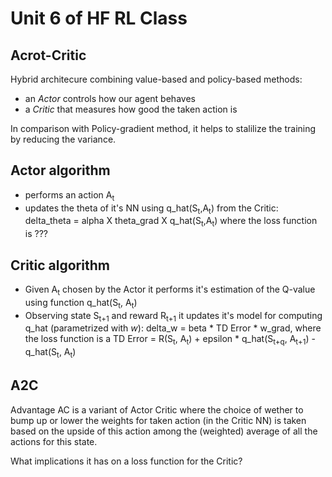 # Unit 6 of HF RL Class

## Acrot-Critic

Hybrid architecure combining value-based and policy-based methods:
 - an *Actor* controls how our agent behaves
 - a *Critic* that measures how good the taken action is

In comparison with Policy-gradient method, it helps to stalilize the training by reducing the variance.

## Actor algorithm
* performs an action A<sub>t</sub>
* updates the theta of it's NN using q_hat(S<sub>t</sub>,A<sub>t</sub>) from the Critic:
  delta_theta = alpha X theta_grad X q_hat(S<sub>t</sub>,A<sub>t</sub>) where the loss function is ???


## Critic algorithm
* Given A<sub>t</sub> chosen by the Actor it performs it's estimation of the Q-value using function q_hat(S<sub>t</sub>, A<sub>t</sub>)
* Observing state S<sub>t+1</sub> and reward R<sub>t+1</sub> it updates it's model for computing q_hat (parametrized with *w*):
  delta_w = beta * TD Error * w_grad, where the loss function is a TD Error = R(S<sub>t</sub>, A<sub>t</sub>) + epsilon * q_hat(S<sub>t+q</sub>, A<sub>t+1</sub>) - q_hat(S<sub>t</sub>, A<sub>t</sub>)

## A2C

Advantage AC is a variant of Actor Critic where the choice of wether to bump up or lower the weights for taken action (in the Critic NN) is taken based on the upside of this action among the (weighted) average of all the actions for this state.

What implications it has on a loss function for the Critic?
